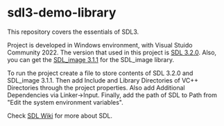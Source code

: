 # sdl3-demo-library
This repository covers the essentials of SDL3.

Project is developed in Windows environment, with Visual Stuido Community 2022. The version that used in this project is [SDL 3.2.0](https://github.com/libsdl-org/SDL/releases/download/release-3.2.0/SDL3-devel-3.2.0-VC.zip). Also, you can get the [SDL_image 3.1.1](https://github.com/libsdl-org/SDL_image/releases/download/prerelease-3.1.1/SDL3_image-devel-3.1.1-VC.zip) for the SDL_image library.

To run the project create a file to store contents of SDL 3.2.0 and SDL_image 3.1.1. Then add Include and Library Directories of VC++ Directories through the project properties. Also add Additional Dependencies via Linker->Input. Finally, add the path of SDL to Path from "Edit the system environment variables".

Check [SDL Wiki](https://wiki.libsdl.org/) for more about SDL.
